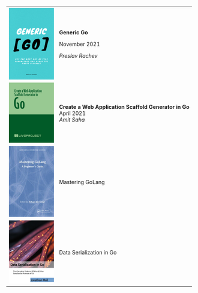 <table>
  <tr>
    <td><img width=120px src="/covers/Generic_Go.png"></td>
    <td>
      <p><strong>Generic Go</strong></p>
      <p>November 2021</p>
      <p><i>Preslav Rachev</i></p>
    </td>
  </tr>
  <tr>
    <td><img width=120px src="/covers/Create a Web Application Scaffold Generator in Go.jpg"></td>
    <td><p><strong>Create a Web Application Scaffold Generator in Go</strong></br>April 2021</br><i>Amit Saha</i></p></td>
  </tr>
  <tr>
    <td><img width=120px src="/covers/Mastering GoLang.jpg"></td>
    <td><p>Mastering GoLang</p></td>
  </tr>
  <tr>
    <td><img width=120px src="/covers/Data Serialization in Go.png"></td>
    <td><p>Data Serialization in Go</p></td>
  </tr>
</table>
